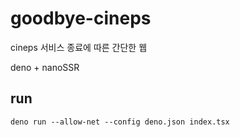 # goodbye-cineps

cineps 서비스 종료에 따른 간단한 웹

deno + nanoSSR

## run

`deno run --allow-net --config deno.json index.tsx`
